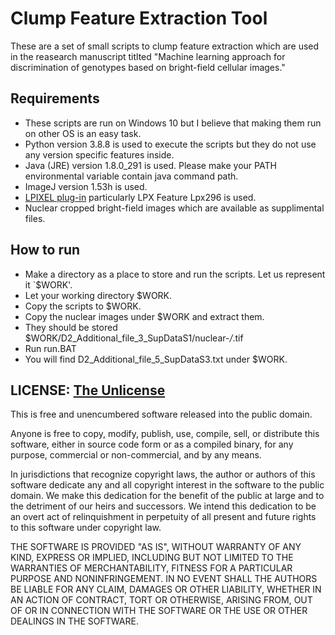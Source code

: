 # Clump Feature Extraction Tool
These are a set of small scripts to clump feature extraction which are used in the reasearch manuscript titlted "Machine learning approach for discrimination of genotypes based on bright-field cellular images."

## Requirements
- These scripts are run on Windows 10 but I believe that making them run on other OS is an easy task.
- Python version 3.8.8 is used to execute the scripts but they do not use any version specific features inside.
- Java (JRE) version 1.8.0_291 is used. Please make your PATH environmental variable contain java command path.
- ImageJ version 1.53h is used.
- [LPIXEL plug-in](https://lpixel.net/products/lpixel-imagej-plugins/) particularly LPX Feature Lpx296 is used.
- Nuclear cropped bright-field images which are available as supplimental files.

## How to run
- Make a directory as a place to store and run the scripts. Let us represent it `$WORK'.
- Let your working directory $WORK.
- Copy the scripts to $WORK.
- Copy the nuclear images under $WORK and extract them.
- They should be stored $WORK/D2_Additional_file_3_SupDataS1/nuclear-*/*.tif
- Run run.BAT
- You will find D2_Additional_file_5_SupDataS3.txt under $WORK.

## LICENSE: [The Unlicense](https://opensource.org/licenses/unlicense)
This is free and unencumbered software released into the public domain.

Anyone is free to copy, modify, publish, use, compile, sell, or distribute this software, either in source code form or as a compiled binary, for any purpose, commercial or non-commercial, and by any means.

In jurisdictions that recognize copyright laws, the author or authors of this software dedicate any and all copyright interest in the software to the public domain. We make this dedication for the benefit of the public at large and to the detriment of our heirs and successors. We intend this dedication to be an overt act of relinquishment in perpetuity of all present and future rights to this software under copyright law.

THE SOFTWARE IS PROVIDED "AS IS", WITHOUT WARRANTY OF ANY KIND, EXPRESS OR IMPLIED, INCLUDING BUT NOT LIMITED TO THE WARRANTIES OF MERCHANTABILITY, FITNESS FOR A PARTICULAR PURPOSE AND NONINFRINGEMENT. IN NO EVENT SHALL THE AUTHORS BE LIABLE FOR ANY CLAIM, DAMAGES OR OTHER LIABILITY, WHETHER IN AN ACTION OF CONTRACT, TORT OR OTHERWISE, ARISING FROM, OUT OF OR IN CONNECTION WITH THE SOFTWARE OR THE USE OR OTHER DEALINGS IN THE SOFTWARE.

